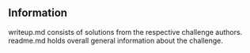 ## Information

writeup.md consists of solutions from the respective challenge authors.  readme.md holds overall general information about the challenge.
